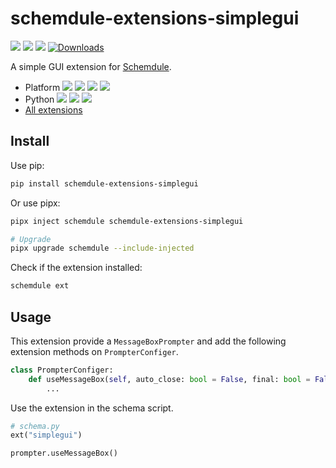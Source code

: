 # schemdule-extensions-simplegui

![](https://github.com/StardustDL/schemdule/workflows/CI/badge.svg) ![](https://img.shields.io/github/license/StardustDL/schemdule.svg) [![](https://img.shields.io/pypi/v/schemdule-extensions-simplegui.svg?logo=pypi)](https://pypi.org/project/schemdule-extensions-simplegui/) [![Downloads](https://pepy.tech/badge/schemdule-extensions-simplegui)](https://pepy.tech/project/schemdule-extensions-simplegui)

A simple GUI extension for 
[Schemdule](https://github.com/StardustDL/schemdule).

- Platform ![](https://img.shields.io/badge/Linux-yes-success?logo=linux) ![](https://img.shields.io/badge/Windows-yes-success?logo=windows) ![](https://img.shields.io/badge/MacOS-yes-success?logo=apple) ![](https://img.shields.io/badge/BSD-yes-success?logo=freebsd)
- Python ![](https://img.shields.io/pypi/implementation/schemdule.svg?logo=pypi) ![](https://img.shields.io/pypi/pyversions/schemdule.svg?logo=pypi) ![](https://img.shields.io/pypi/wheel/schemdule.svg?logo=pypi)
- [All extensions](https://pypi.org/search/?q=schemdule)

## Install

Use pip:

```sh
pip install schemdule-extensions-simplegui
```

Or use pipx:

```sh
pipx inject schemdule schemdule-extensions-simplegui

# Upgrade
pipx upgrade schemdule --include-injected
```

Check if the extension installed:

```sh
schemdule ext
```

## Usage

This extension provide a `MessageBoxPrompter` and add the following extension methods on `PrompterConfiger`.

```python
class PrompterConfiger:
    def useMessageBox(self, auto_close: bool = False, final: bool = False) -> "PrompterConfiger":
        ...
```

Use the extension in the schema script.

```python
# schema.py
ext("simplegui")

prompter.useMessageBox()
```

